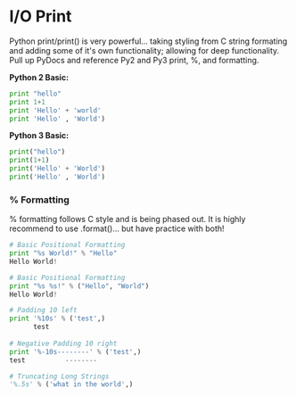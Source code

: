 # I/O Print

Python print/print\(\) is very powerful... taking styling from C string formating and adding some of it's own functionality; allowing for deep functionality. Pull up PyDocs and reference Py2 and Py3 print, %, and formatting.

**Python 2 Basic:**

```py
print "hello"
print 1+1
print 'Hello' + 'world'
print 'Hello' , 'World')
```

**Python 3 Basic:**

```py
print("hello")
print(1+1)
print('Hello' + 'World')
print('Hello' , 'World')
```

### % Formatting

% formatting follows C style and is being phased out. It is highly recommend to use .format\(\)… but have practice with both!

```py
​# Basic Positional Formatting
print "%s World!" % "Hello"
Hello World!

# Basic Positional Formatting
print "%s %s!" % ("Hello", "World")
Hello World!

# Padding 10 left
print '%10s' % ('test',)
      test
      
# Negative Padding 10 right
print '%-10s--------' % ('test',)
test          --------

# Truncating Long Strings
'%.5s' % ('what in the world',)

```



